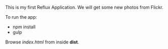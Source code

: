 This is my first Reflux Application.
We will get some new photos from Flickr.

To run the app:
* npm install
* gulp

Browse <i>index.html</i> from inside <b>dist</b>.
